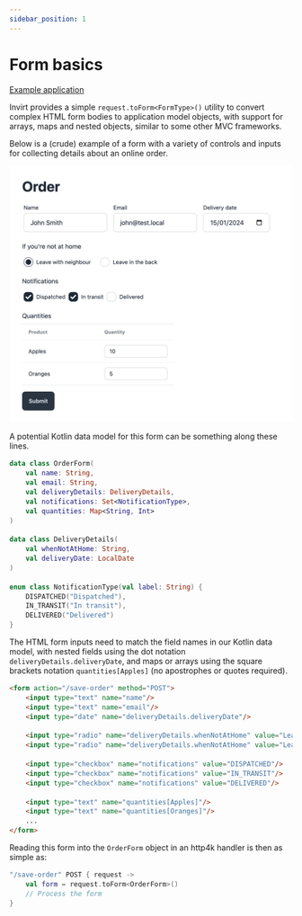 ```yaml
---
sidebar_position: 1
---
```


# Form basics

[Example application](https://github.com/resoluteworks/invirt/tree/main/examples/form-basics)

Invirt provides a simple `request.toForm<FormType>()` utility to convert complex HTML form bodies to application model objects,
with support for arrays, maps and nested objects, similar to some other MVC frameworks.

Below is a (crude) example of a form with a variety of controls and inputs for collecting details
about an online order.

![Form screenshot](form-basics-screenshot1.png)

A potential Kotlin data model for this form can be something along these lines.
```kotlin
data class OrderForm(
    val name: String,
    val email: String,
    val deliveryDetails: DeliveryDetails,
    val notifications: Set<NotificationType>,
    val quantities: Map<String, Int>
)

data class DeliveryDetails(
    val whenNotAtHome: String,
    val deliveryDate: LocalDate
)

enum class NotificationType(val label: String) {
    DISPATCHED("Dispatched"),
    IN_TRANSIT("In transit"),
    DELIVERED("Delivered")
}
```

The HTML form inputs need to match the field names in our Kotlin data model, with nested fields using the dot notation
`deliveryDetails.deliveryDate`, and maps or arrays using the square brackets notation `quantities[Apples]` (no apostrophes
or quotes required).
```html
<form action="/save-order" method="POST">
    <input type="text" name="name"/>
    <input type="text" name="email"/>
    <input type="date" name="deliveryDetails.deliveryDate"/>

    <input type="radio" name="deliveryDetails.whenNotAtHome" value="Leave with neighbour"/>
    <input type="radio" name="deliveryDetails.whenNotAtHome" value="Leave in the back"/>

    <input type="checkbox" name="notifications" value="DISPATCHED"/>
    <input type="checkbox" name="notifications" value="IN_TRANSIT"/>
    <input type="checkbox" name="notifications" value="DELIVERED"/>

    <input type="text" name="quantities[Apples]"/>
    <input type="text" name="quantities[Oranges]"/>
    ...
</form>
```

Reading this form into the `OrderForm` object in an http4k handler is then as simple as:
```kotlin
"/save-order" POST { request ->
    val form = request.toForm<OrderForm>()
    // Process the form
}
```
